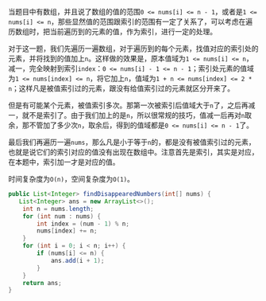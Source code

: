当题目中有数组，并且说了数组的值的范围`0 <= nums[i] <= n - 1`，或者是`1 <= nums[i] <= n`，那些显然值的范围跟索引的范围有一定了关系了，可以考虑在遍历数组时，把当前遍历到的元素的值，作为索引，进行一定的处理。

对于这一题，我们先遍历一遍数组，对于遍历到的每个元素，找值对应的索引处的元素，并将找到的值加上`n`。这样做的效果是，原本值域为`1 <= nums[i] <= n`，减一，完全映射到索引`index`：`0 <= nums[i] - 1 <= n - 1`；索引处元素的值域为`1 <= nums[index] <= n`，将它加上`n`，值域为`1 + n <= nums[index] <= 2 * n`；这样凡是被值索引过的元素，跟没有给值索引过的元素就区分开来了。

但是有可能某个元素，被值索引多次。那第一次被索引后值域大于`n`了，之后再减一，就不是索引了。由于我们加上的是`n`，所以很常规的技巧，值减一后再对`n`取余，那不管加了多少次`n`，取余后，得到的值域都是`0 <= nums[i] <= n - 1`了。

最后我们再遍历一遍`nums`，那么凡是小于等于`n`的，都是没有被值索引过的元素，也就是说它们的索引对应的值没有出现在数组中。注意首先是索引，其实是对应，在本题中，索引加一才是对应的值。

时间复杂度为`O(n)`，空间复杂度为`O(1)`。

```java
public List<Integer> findDisappearedNumbers(int[] nums) {
   List<Integer> ans = new ArrayList<>();
    int n = nums.length;
    for (int num : nums) {
        int index = (num - 1) % n;
        nums[index] += n;
    }
    for (int i = 0; i < n; i++) {
        if (nums[i] <= n) {
            ans.add(i + 1);
        }
    }
    return ans;
}
```

